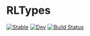 # RLTypes

[![Stable](https://img.shields.io/badge/docs-stable-blue.svg)](https://SvenDuve.github.io/RLTypes.jl/stable/)
[![Dev](https://img.shields.io/badge/docs-dev-blue.svg)](https://SvenDuve.github.io/RLTypes.jl/dev/)
[![Build Status](https://github.com/SvenDuve/RLTypes.jl/actions/workflows/CI.yml/badge.svg?branch=main)](https://github.com/SvenDuve/RLTypes.jl/actions/workflows/CI.yml?query=branch%3Amain)
